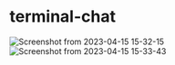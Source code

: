 # terminal-chat

![Screenshot from 2023-04-15 15-32-15](https://user-images.githubusercontent.com/65045005/232229944-d8beb280-1825-45f6-a1b0-8df943979c2a.png)
![Screenshot from 2023-04-15 15-33-43](https://user-images.githubusercontent.com/65045005/232229947-210de168-dfaf-4412-9a85-112db1d2af64.png)
